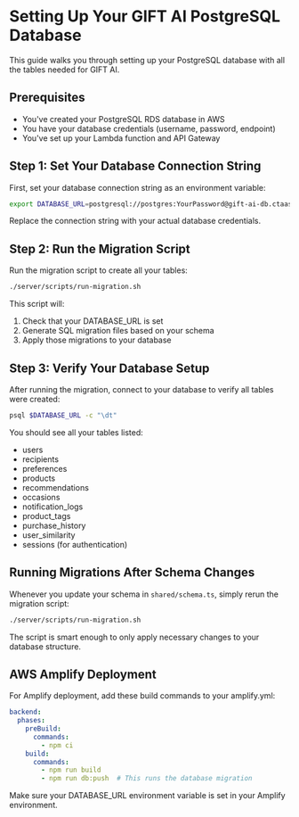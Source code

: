 # Setting Up Your GIFT AI PostgreSQL Database

This guide walks you through setting up your PostgreSQL database with all the tables needed for GIFT AI.

## Prerequisites
- You've created your PostgreSQL RDS database in AWS
- You have your database credentials (username, password, endpoint)
- You've set up your Lambda function and API Gateway

## Step 1: Set Your Database Connection String

First, set your database connection string as an environment variable:

```bash
export DATABASE_URL=postgresql://postgres:YourPassword@gift-ai-db.ctaas0sswh6h.us-east-1.rds.amazonaws.com:5432/postgres
```

Replace the connection string with your actual database credentials.

## Step 2: Run the Migration Script

Run the migration script to create all your tables:

```bash
./server/scripts/run-migration.sh
```

This script will:
1. Check that your DATABASE_URL is set
2. Generate SQL migration files based on your schema
3. Apply those migrations to your database

## Step 3: Verify Your Database Setup

After running the migration, connect to your database to verify all tables were created:

```bash
psql $DATABASE_URL -c "\dt"
```

You should see all your tables listed:
- users
- recipients
- preferences
- products
- recommendations
- occasions
- notification_logs
- product_tags
- purchase_history
- user_similarity
- sessions (for authentication)

## Running Migrations After Schema Changes

Whenever you update your schema in `shared/schema.ts`, simply rerun the migration script:

```bash
./server/scripts/run-migration.sh
```

The script is smart enough to only apply necessary changes to your database structure.

## AWS Amplify Deployment

For Amplify deployment, add these build commands to your amplify.yml:

```yaml
backend:
  phases:
    preBuild:
      commands:
        - npm ci
    build:
      commands:
        - npm run build
        - npm run db:push  # This runs the database migration
```

Make sure your DATABASE_URL environment variable is set in your Amplify environment.